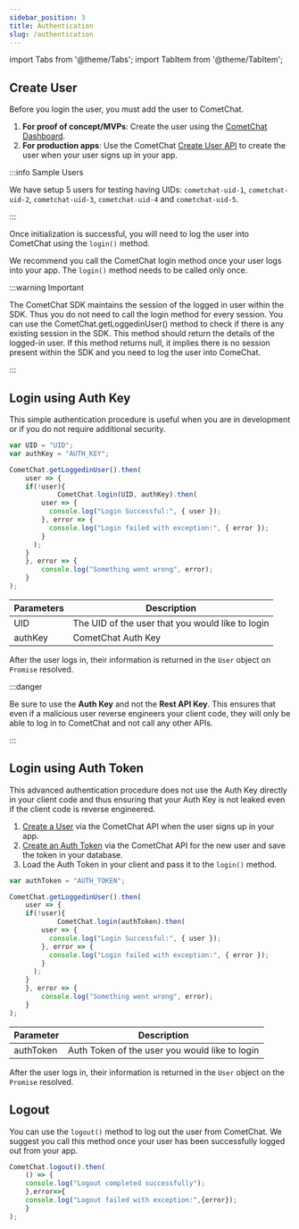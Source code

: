 ```yaml
---
sidebar_position: 3
title: Authentication
slug: /authentication
---
```


import Tabs from '@theme/Tabs';
import TabItem from '@theme/TabItem';

## Create User

Before you login the user, you must add the user to CometChat.

1. **For proof of concept/MVPs**: Create the user using the [CometChat Dashboard](https://app.cometchat.com).
2. **For production apps**: Use the CometChat [Create User API](https://api-explorer.cometchat.com/v2/reference/createuser-1) to create the user when your user signs up in your app.

:::info Sample Users

We have setup 5 users for testing having UIDs:  `cometchat-uid-1`, `cometchat-uid-2`, `cometchat-uid-3`, `cometchat-uid-4` and `cometchat-uid-5`.

:::

Once initialization is successful, you will need to log the user into CometChat using the `login()` method.

We recommend you call the CometChat login method once your user logs into your app. The `login()` method needs to be called only once.

:::warning Important

The CometChat SDK maintains the session of the logged in user within the SDK. Thus you do not need to call the login method for every session. You can use the CometChat.getLoggedinUser() method to check if there is any existing session in the SDK. This method should return the details of the logged-in user. If this method returns null, it implies there is no session present within the SDK and you need to log the user into ComeChat.

:::

## Login using Auth Key

This simple authentication procedure is useful when you are in development or if you do not require additional security.

<Tabs>
<TabItem value="1" label="Javascript">

```Javascript
var UID = "UID";
var authKey = "AUTH_KEY";

CometChat.getLoggedinUser().then(
	user => {
  	if(!user){
			CometChat.login(UID, authKey).then(
        user => {
          console.log("Login Successful:", { user });
        }, error => {
          console.log("Login failed with exception:", { error });
        }
      );
    }
	}, error => {
		console.log("Something went wrong", error);
	}
);
```

</TabItem>
</Tabs>



| Parameters | Description | 
| ---- | ---- | 
| UID | The UID of the user that you would like to login | 
| authKey | CometChat Auth Key | 


After the user logs in, their information is returned in the `User` object on `Promise` resolved.

:::danger

Be sure to use the **Auth Key** and not the **Rest API Key**. This ensures that even if a malicious user reverse engineers your client code, they will only be able to log in to CometChat and not call any other APIs.

:::

## Login using Auth Token

This advanced authentication procedure does not use the Auth Key directly in your client code and thus ensuring that your Auth Key is not leaked even if the client code is reverse engineered.

1. [Create a User](https://api-explorer.cometchat.com/v2/reference/createuser-1) via the CometChat API when the user signs up in your app.
2. [Create an Auth Token](https://api-explorer.cometchat.com/v2/reference/createuser-1) via the CometChat API for the new user and save the token in your database.
3. Load the Auth Token in your client and pass it to the `login()` method.

<Tabs>
<TabItem value="1" label="Javascript">

```Javascript
var authToken = "AUTH_TOKEN";

CometChat.getLoggedinUser().then(
	user => {
  	if(!user){
			CometChat.login(authToken).then(
        user => {
          console.log("Login Successful:", { user });
        }, error => {
          console.log("Login failed with exception:", { error });
        }
      );
    }
	}, error => {
		console.log("Something went wrong", error);
	}
);
```

</TabItem>
</Tabs>



| Parameter | Description | 
| ---- | ---- | 
| authToken | Auth Token of the user you would like to login | 


After the user logs in, their information is returned in the `User` object on the `Promise` resolved.

## Logout

You can use the `logout()` method to log out the user from CometChat. We suggest you call this method once your user has been successfully logged out from your app.

<Tabs>
<TabItem value="1" label="Javascript">

```Javascript
CometChat.logout().then(
	() => {
  	console.log("Logout completed successfully");
	},error=>{
  	console.log("Logout failed with exception:",{error});
	}
);
```

</TabItem>
</Tabs>

